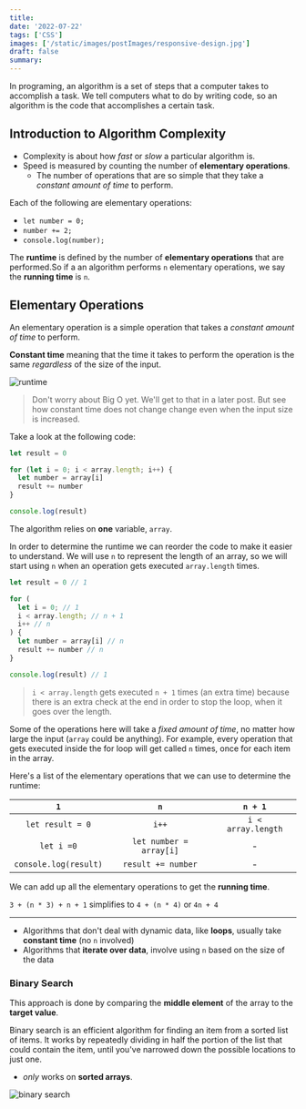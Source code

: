 ```yaml
---
title:
date: '2022-07-22'
tags: ['CSS']
images: ['/static/images/postImages/responsive-design.jpg']
draft: false
summary:
---
```


In programing, an algorithm is a set of steps that a computer takes to accomplish a task. We tell computers what to do by writing code, so an algorithm is the code that accomplishes a certain task.

## Introduction to Algorithm Complexity

- Complexity is about how _fast_ or _slow_ a particular algorithm is.
- Speed is measured by counting the number of **elementary operations**.
  - The number of operations that are so simple that they take a _constant amount of time_ to perform.

Each of the following are elementary operations:

- `let number = 0;`
- `number += 2;`
- `console.log(number);`

The **runtime** is defined by the number of **elementary operations** that are performed.So if a an algorithm performs `n` elementary operations, we say the **running time** is `n`.

## Elementary Operations

An elementary operation is a simple operation that takes a _constant amount of time_ to perform.

**Constant time** meaning that the time it takes to perform the operation is the same _regardless_ of the size of the input.

![runtime](https://miro.medium.com/max/1152/1*j8FHj5GEC1rnMCS-rZ5W3g.png)

> Don't worry about Big O yet. We'll get to that in a later post. But see how constant time does not change change even when the input size is increased.

Take a look at the following code:

```js
let result = 0

for (let i = 0; i < array.length; i++) {
  let number = array[i]
  result += number
}

console.log(result)
```

The algorithm relies on **one** variable, `array`.

In order to determine the runtime we can reorder the code to make it easier to understand. We will use `n` to represent the length of an array, so we will start using `n` when an operation gets executed `array.length` times.

```js
let result = 0 // 1

for (
  let i = 0; // 1
  i < array.length; // n + 1
  i++ // n
) {
  let number = array[i] // n
  result += number // n
}

console.log(result) // 1
```

> `i < array.length` gets executed `n + 1` times (an extra time) because there is an extra check at the end in order to stop the loop, when it goes over the length.

Some of the operations here will take a _fixed amount of time_, no matter how large the input (`array` could be anything). For example, every operation that gets executed inside the for loop will get called `n` times, once for each item in the array.

Here's a list of the elementary operations that we can use to determine the runtime:

|          `1`          |           `n`           |      `n + 1`       |
| :-------------------: | :---------------------: | :----------------: |
|   `let result = 0`    |          `i++`          | `i < array.length` |
|      `let i =0`       | `let number = array[i]` |         -          |
| `console.log(result)` |   `result += number`    |         -          |

We can add up all the elementary operations to get the **running time**.

`3 + (n * 3) + n + 1` simplifies to `4 + (n * 4)` or `4n + 4`

---

- Algorithms that don't deal with dynamic data, like **loops**, usually take **constant time** (no `n` involved)
- Algorithms that **iterate over data**, involve using `n` based on the size of the data

### Binary Search

This approach is done by comparing the **middle element** of the array to the **target value**.

Binary search is an efficient algorithm for finding an item from a sorted list of items. It works by repeatedly dividing in half the portion of the list that could contain the item, until you've narrowed down the possible locations to just one.

- _only_ works on **sorted arrays**.

![binary search ](https://camo.githubusercontent.com/41ad75ebe176b7d8cede65d44e649a406d5de97b88ca957403d0cc35d0bf6950/68747470733a2f2f626c6f672e70656e6a65652e636f6d2f77702d636f6e74656e742f75706c6f6164732f323031352f30342f62696e6172792d616e642d6c696e6561722d7365617263682d616e696d6174696f6e732e676966)
